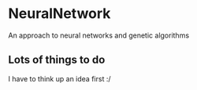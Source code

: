 # NeuralNetwork
An approach to neural networks and genetic algorithms

## Lots of things to do
I have to think up an idea first :/
